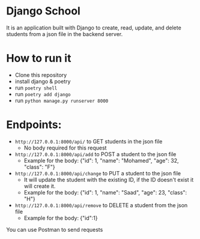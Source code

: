 # Django School

It is an application built with Django to create, read, update, and delete students from a json file in the backend server.

# How to run it

* Clone this repository
* install django & poetry
* run `poetry shell`
* run `poetry add django`
* run `python manage.py runserver 8000`

# Endpoints:

* `http://127.0.0.1:8000/api/` to GET students in the json file
    * No body required for this request
* `http://127.0.0.1:8000/api/add` to POST a student to the json file
    * Example for the body: {"id": 1, "name": "Mohamed", "age": 32, "class": "F"}
* `http://127.0.0.1:8000/api/change` to PUT a student to the json file
    * It will update the student with the existing ID, if the ID doesn't exist it will create it.
    * Example for the body: {"id": 1, "name": "Saad", "age": 23, "class": "H"}
* `http://127.0.0.1:8000/api/remove` to DELETE a student from the json file
    * Example for the body: {"id":1}

You can use Postman to send requests
